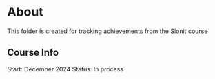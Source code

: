 # About

This folder is created for tracking achievements from the Slonit course 

## Course Info

Start: December 2024
Status: In process
